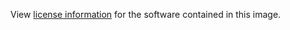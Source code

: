 View [license information](https://github.com/rails/rails#license) for the software contained in this image.
